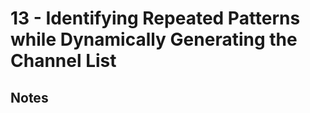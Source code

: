 # 13 - Identifying Repeated Patterns while Dynamically Generating the Channel List
## Notes

<TimeStamp start="8:10" end="8:15">

</TimeStamp>


